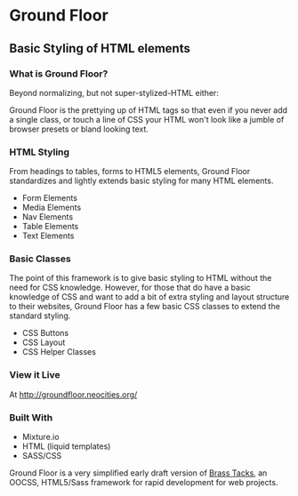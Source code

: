 # Ground Floor
## Basic Styling of HTML elements

### What is Ground Floor?

Beyond normalizing, but not super-stylized-HTML either:

Ground Floor is the prettying up of HTML tags so that even if you never add a single class,
or touch a line of CSS your HTML won't look like a jumble of browser presets or bland looking text.


### HTML Styling

From headings to tables, forms to HTML5 elements, Ground Floor standardizes and lightly extends
basic styling for many HTML elements.

<ul>
<li>Form Elements</li>
<li>Media Elements</li>
<li>Nav Elements</li>
<li>Table Elements</li>
<li>Text Elements</li>
</ul>

### Basic Classes

The point of this framework is to give basic styling to HTML without the need for
CSS knowledge. However, for those that do have a basic knowledge of CSS and want to add a bit of extra
styling and layout structure to their websites, Ground Floor has a few basic CSS classes to extend the
standard styling.

<ul>
<li>CSS Buttons</li>
<li>CSS Layout</li>
<li>CSS Helper Classes</li>
</ul>


### View it Live

At <a href="http://groundfloor.neocities.org/" title="Live example of Ground Floor w/code snippets">http://groundfloor.neocities.org/</a>


### Built With

* Mixture.io
* HTML (liquid templates)
* SASS/CSS

Ground Floor is a very simplified early draft version of
<a href="https://github.com/scottaohara/Brass-Tacks">Brass Tacks</a>,
an OOCSS, HTML5/Sass framework for rapid development for web projects.

